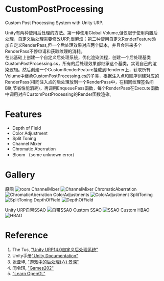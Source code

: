 # CustomPostProcessing

Custom Post Processing System with Unity URP.

Unity有两种使用后处理的方法。第一种使用Global Volume,但仅限于使用内置后处理，自定义后处理需要修改URP,很麻烦；第二种使用自定义RenderFeature添加自定义RenderPass,但一个后处理效果对应两个脚本，并且会带来多个RenderPass不停申请和获取纹理的消耗。<br>
在此基础上创建一个自定义后处理系统，优化渲染流程，创建一个后处理基类CustomPostProcessing.cs，所有的后处理效果都继承这个基类，实现自己的渲染逻辑。然后创建一个CustomRenderFeature挂载到Renderer上，获取所有Volume中继承CustomPostProcessing.cs的子类，根据注入点和顺序创建对应的RenderPass(相同注入点的后处理放到一个RenderPass中，在相同纹理签名间Blit,节省性能消耗)，再调用EnqueuePass函数，每个RenderPass在Execute函数中调用对应CustomPostProcessing的Render函数渲染。

# Features
* Depth of Field
* Color Adjustment
* Split Toning
* Channel Mixer
* Chromatic Aberration
* Bloom （some unknown error）

# Gallery

原图
![room](https://github.com/user-attachments/assets/87c1068c-e130-4e97-b345-2fe0f434c301)
ChannelMixer
![ChannelMixer](https://github.com/user-attachments/assets/ea074c12-bb88-4b38-8323-ca1d18e56c82)
ChromaticAberration
![ChromaticAberration](https://github.com/user-attachments/assets/af447a04-213c-47a2-9838-1ecba1e429bc)
ColorAdjustments
![ColorAdjustment](https://github.com/user-attachments/assets/236de2fb-ffa0-4d16-a945-d4a9efb1d10c)
SplitToning
![SplitToning](https://github.com/user-attachments/assets/094712a8-0492-4925-88dd-61746b8b59c2)
DepthOfField
![DepthOfField](https://github.com/user-attachments/assets/ccc63b51-9ee0-4eed-a983-1acbcc9e4b5b)

Unity URP自带SSAO
![自带SSAO](https://github.com/user-attachments/assets/ad224e96-4be0-4315-ac3e-dfda118dc575)
Custom SSAO
![SSAO](https://github.com/user-attachments/assets/ad5f2242-8f49-4875-bede-f71dcfa93395)
Custom HBAO
![HBAO](https://github.com/user-attachments/assets/50b4b9b6-1814-479e-a1be-e094e2a94f09)


# Reference

1. The Tus, ["Unity URP14.0自定义后处理系统"](https://zhuanlan.zhihu.com/p/621840900)
2. Unity手册["Unity Documentation"](https://docs.unity3d.com/2022.3/Documentation/Manual/)
3. 张亚坤, ["游戏中的后处理(六) 景深"](https://zhuanlan.zhihu.com/p/146143501)
4. 闫令琪, ["Games202"](https://www.bilibili.com/video/BV1YK4y1T7yY/?p=7)
5. ["Learn OpenGL"](https://learnopengl-cn.github.io/05%20Advanced%20Lighting/09%20SSAO/)
